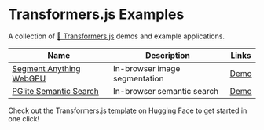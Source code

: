 # Transformers.js Examples

A collection of [🤗 Transformers.js](https://huggingface.co/docs/transformers.js) demos and example applications.

| Name                                                  | Description                   | Links                                                                         |
| ----------------------------------------------------- | ----------------------------- | ----------------------------------------------------------------------------- |
| [Segment Anything WebGPU](./segment-anything-webgpu/) | In-browser image segmentation | [Demo](https://huggingface.co/spaces/webml-community/segment-anything-webgpu) |
| [PGlite Semantic Search](./pglite-semantic-search/) | In-browser semantic search | [Demo](https://huggingface.co/spaces/thorwebdev/pglite-semantic-search) |

Check out the Transformers.js [template](https://huggingface.co/new-space?template=static-templates%2Ftransformers.js) on Hugging Face to get started in one click!
